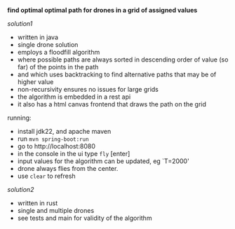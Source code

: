 **find optimal optimal path for drones in a grid of assigned values**

*solution1*
* written in java
* single drone solution
* employs a floodfill algorithm
* where possible paths are always sorted in descending order of value (so far) of the points in the path
* and which uses backtracking to find alternative paths that may be of higher value
* non-recursivity ensures no issues for large grids
* the algorithm is embedded in a rest api
* it also has a html canvas frontend that draws the path on the grid

running:
* install jdk22, and apache maven
* run `mvn spring-boot:run`
* go to http://localhost:8080
* in the console in the ui type `fly` [enter]
* input values for the algorithm can be updated, eg `T=2000'
* drone always flies from the center. 
* use `clear` to refresh

*solution2*
* written in rust
* single and multiple drones
* see tests and main for validity of the algorithm
